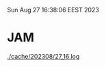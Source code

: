 Sun Aug 27 16:38:06 EEST 2023
# JAM
<a href='./cache/202308/27_16.log'>./cache/202308/27_16.log</a>
